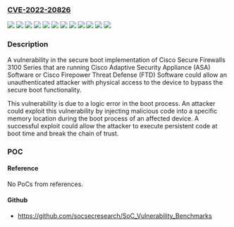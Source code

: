 ### [CVE-2022-20826](https://cve.mitre.org/cgi-bin/cvename.cgi?name=CVE-2022-20826)
![](https://img.shields.io/static/v1?label=Product&message=Cisco%20Adaptive%20Security%20Appliance%20(ASA)%20Software&color=blue)
![](https://img.shields.io/static/v1?label=Product&message=Cisco%20Firepower%20Threat%20Defense%20Software&color=blue)
![](https://img.shields.io/static/v1?label=Version&message=7.1.0%20&color=brightgreen)
![](https://img.shields.io/static/v1?label=Version&message=7.2.0%20&color=brightgreen)
![](https://img.shields.io/static/v1?label=Version&message=7.2.0.1%20&color=brightgreen)
![](https://img.shields.io/static/v1?label=Version&message=9.17.1%20&color=brightgreen)
![](https://img.shields.io/static/v1?label=Version&message=9.17.1.10%20&color=brightgreen)
![](https://img.shields.io/static/v1?label=Version&message=9.17.1.13%20&color=brightgreen)
![](https://img.shields.io/static/v1?label=Version&message=9.17.1.9%20&color=brightgreen)
![](https://img.shields.io/static/v1?label=Version&message=9.18.1%20&color=brightgreen)
![](https://img.shields.io/static/v1?label=Version&message=9.18.1.3%20&color=brightgreen)
![](https://img.shields.io/static/v1?label=Vulnerability&message=Trust%20Boundary%20Violation&color=brightgreen)

### Description

A vulnerability in the secure boot implementation of Cisco Secure Firewalls 3100 Series that are running Cisco Adaptive Security Appliance (ASA) Software or Cisco Firepower Threat Defense (FTD) Software could allow an unauthenticated attacker with physical access to the device to bypass the secure boot functionality. This vulnerability is due to a logic error in the boot process. An attacker could exploit this vulnerability by injecting malicious code into a specific memory location during the boot process of an affected device. A successful exploit could allow the attacker to execute persistent code at boot time and break the chain of trust.

### POC

#### Reference
No PoCs from references.

#### Github
- https://github.com/socsecresearch/SoC_Vulnerability_Benchmarks

